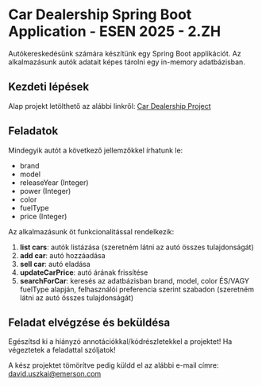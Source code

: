 # Car Dealership Spring Boot Application - ESEN 2025 - 2.ZH

Autókereskedésünk számára készítünk egy Spring Boot applikációt. Az alkalmazásunk autók adatait képes tárolni egy in-memory adatbázisban.

## Kezdeti lépések

Alap projekt letölthető az alábbi linkről: [Car Dealership Project](https://github.com/uszkaidavid/esen-2025-zh2)

## Feladatok

Mindegyik autót a következő jellemzőkkel írhatunk le:
- brand
- model
- releaseYear (Integer)
- power (Integer)
- color
- fuelType
- price (Integer)

Az alkalmazásunk öt funkcionalitással rendelkezik:
1. **list cars**: autók listázása (szeretném látni az autó összes tulajdonságát)
2. **add car**: autó hozzáadása
3. **sell car**: autó eladása
4. **updateCarPrice**: autó árának frissítése
5. **searchForCar**: keresés az adatbázisban brand, model, color ÉS/VAGY fuelType alapján, felhasználói preferencia szerint szabadon (szeretném látni az autó összes tulajdonságát)

## Feladat elvégzése és beküldésa

Egészítsd ki a hiányzó annotációkkal/kódrészletekkel a projektet! Ha végeztetek a feladattal szóljatok!

A kész projektet tömörítve pedig küldd el az alábbi e-mail címre: david.uszkai@emerson.com